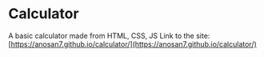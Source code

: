 # Calculator

A basic calculator made from HTML, CSS, JS
Link to the site: [https://anosan7.github.io/calculator/](https://anosan7.github.io/calculator/)
